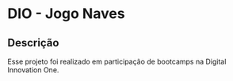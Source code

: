 # DIO - Jogo Naves

## Descrição
Esse projeto foi realizado em participação de bootcamps na Digital Innovation One.

